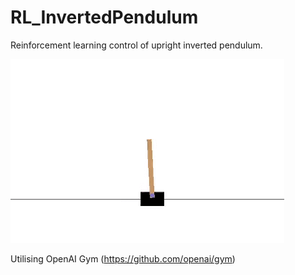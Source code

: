 # RL_InvertedPendulum
Reinforcement learning control of upright inverted pendulum. 

![alt text](https://github.com/V1cVan/DeepRL_InvertedPendulum/blob/main/Pendulum.gif)

Utilising OpenAI Gym (https://github.com/openai/gym)
